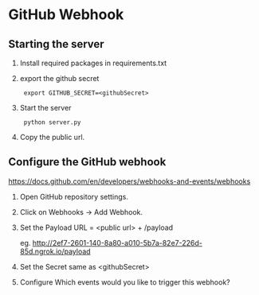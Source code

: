 # GitHub Webhook

## Starting the server

1. Install required packages in requirements.txt
2. export the github secret

        export GITHUB_SECRET=<githubSecret>

3. Start the server

        python server.py

4. Copy the public url.

## Configure the GitHub webhook

https://docs.github.com/en/developers/webhooks-and-events/webhooks

1. Open GitHub repository settings.
2. Click on Webhooks -> Add Webhook.
3. Set the Payload URL = \<public url> + /payload

    eg. http://2ef7-2601-140-8a80-a010-5b7a-82e7-226d-85d.ngrok.io/payload

4. Set the Secret same as \<githubSecret>
5. Configure Which events would you like to trigger this webhook?
